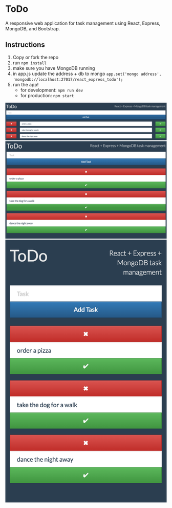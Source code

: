 # ToDo 
A responsive web application for task management using React, Express, MongoDB, and Bootstrap.

## Instructions
1. Copy or fork the repo
2. run `npm install`
3. make sure you have MongoDB running
4. in app.js update the address + db to mongo `app.set('mongo address', 'mongodb://localhost:27017/react_express_todo');`
5. run the app!
    * for development: `npm run dev`
    * for production: `npm start`

![desktop](https://raw.githubusercontent.com/kevin-miles/react_express_todo/master/docs/desktop.png)
![tablet](https://raw.githubusercontent.com/kevin-miles/react_express_todo/master/docs/tablet.png)
![mobile](https://raw.githubusercontent.com/kevin-miles/react_express_todo/master/docs/mobile.png)